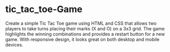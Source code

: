 # tic_tac_toe-Game
Create a simple Tic Tac Toe game using HTML and CSS that allows two players to take turns placing their marks (X and O) on a 3x3 grid. The game highlights the winning combinations and provides a restart button for a new game. With responsive design, it looks great on both desktop and mobile devices.
